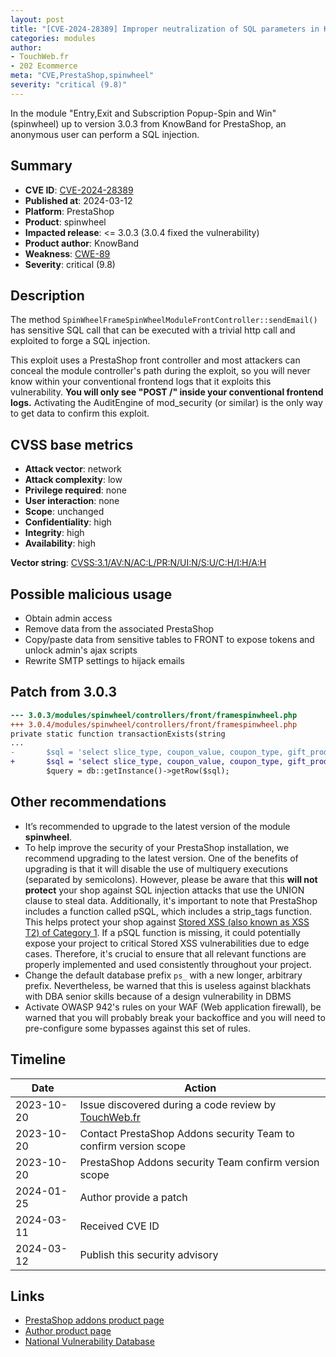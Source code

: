 ```yaml
---
layout: post
title: "[CVE-2024-28389] Improper neutralization of SQL parameters in Knowband - Entry,Exit and Subscription Popup-Spin and Win module for PrestaShop"
categories: modules
author:
- TouchWeb.fr
- 202 Ecommerce
meta: "CVE,PrestaShop,spinwheel"
severity: "critical (9.8)"
---
```


In the module "Entry,Exit and Subscription Popup-Spin and Win" (spinwheel) up to version 3.0.3 from KnowBand for PrestaShop, an anonymous user can perform a SQL injection.


## Summary

* **CVE ID**: [CVE-2024-28389](https://cve.mitre.org/cgi-bin/cvename.cgi?name=CVE-2024-28389)
* **Published at**: 2024-03-12
* **Platform**: PrestaShop
* **Product**: spinwheel
* **Impacted release**: <= 3.0.3 (3.0.4 fixed the vulnerability)
* **Product author**: KnowBand
* **Weakness**: [CWE-89](https://cwe.mitre.org/data/definitions/89.html)
* **Severity**: critical (9.8)

## Description

The method `SpinWheelFrameSpinWheelModuleFrontController::sendEmail()` has sensitive SQL call that can be executed with a trivial http call and exploited to forge a SQL injection.

This exploit uses a PrestaShop front controller and most attackers can conceal the module controller's path during the exploit, so you will never know within your conventional frontend logs that it exploits this vulnerability. **You will only see "POST /" inside your conventional frontend logs.** Activating the AuditEngine of mod_security (or similar) is the only way to get data to confirm this exploit.

## CVSS base metrics

* **Attack vector**: network
* **Attack complexity**: low
* **Privilege required**: none
* **User interaction**: none
* **Scope**: unchanged
* **Confidentiality**: high
* **Integrity**: high
* **Availability**: high

**Vector string**: [CVSS:3.1/AV:N/AC:L/PR:N/UI:N/S:U/C:H/I:H/A:H](https://nvd.nist.gov/vuln-metrics/cvss/v3-calculator?vector=AV:N/AC:L/PR:N/UI:N/S:U/C:H/I:H/A:H)

## Possible malicious usage

* Obtain admin access
* Remove data from the associated PrestaShop
* Copy/paste data from sensitive tables to FRONT to expose tokens and unlock admin's ajax scripts
* Rewrite SMTP settings to hijack emails

## Patch from 3.0.3

```diff
--- 3.0.3/modules/spinwheel/controllers/front/framespinwheel.php
+++ 3.0.4/modules/spinwheel/controllers/front/framespinwheel.php
private static function transactionExists(string
...
-       $sql = 'select slice_type, coupon_value, coupon_type, gift_product from ' . _DB_PREFIX_ . 'wheel_slices where slice_no=' . pSQL($slice_no);
+       $sql = 'select slice_type, coupon_value, coupon_type, gift_product from ' . _DB_PREFIX_ . 'wheel_slices where slice_no=' . (int) $slice_no;
        $query = db::getInstance()->getRow($sql);
```

## Other recommendations

* It’s recommended to upgrade to the latest version of the module **spinwheel**.
* To help improve the security of your PrestaShop installation, we recommend upgrading to the latest version. One of the benefits of upgrading is that it will disable the use of multiquery executions (separated by semicolons). However, please be aware that this **will not protect** your shop against SQL injection attacks that use the UNION clause to steal data. Additionally, it's important to note that PrestaShop includes a function called pSQL, which includes a strip_tags function. This helps protect your shop against [Stored XSS (also known as XSS T2) of Category 1](https://security.friendsofpresta.org/modules/2023/02/07/stored-xss.html). If a pSQL function is missing, it could potentially expose your project to critical Stored XSS vulnerabilities due to edge cases. Therefore, it's crucial to ensure that all relevant functions are properly implemented and used consistently throughout your project.
* Change the default database prefix `ps_` with a new longer, arbitrary prefix. Nevertheless, be warned that this is useless against blackhats with DBA senior skills because of a design vulnerability in DBMS
* Activate OWASP 942's rules on your WAF (Web application firewall), be warned that you will probably break your backoffice and you will need to pre-configure some bypasses against this set of rules.

## Timeline

| Date | Action |
|--|--|
| 2023-10-20 | Issue discovered during a code review by [TouchWeb.fr](https://www.touchweb.fr) |
| 2023-10-20 | Contact PrestaShop Addons security Team to confirm version scope |
| 2023-10-20 | PrestaShop Addons security Team confirm version scope |
| 2024-01-25 | Author provide a patch |
| 2024-03-11 | Received CVE ID |
| 2024-03-12 | Publish this security advisory |


## Links

* [PrestaShop addons product page](https://addons.prestashop.com/en/promotions-gifts/28778-knowband-entryexit-and-subscription-popup-spin-and-win.html)
* [Author product page](https://www.knowband.com/fr/prestashop-spin-and-win)
* [National Vulnerability Database](https://nvd.nist.gov/vuln/detail/CVE-2024-28389)
